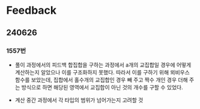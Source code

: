 # Feedback
## 240626
### 1557번
- 풀이 과정에서의 피드백
합집합을 구하는 과정에서 a개의 교집합일 경우에 어떻게 계산하는지 알았으나 이를 구조화하지 못했다. 따라서 이를 구하기 위해 뫼비우스 함수를 보았는데, 집합에서 홀수개의 교집합인 경우 빼 주고 짝수 개인 경우 더해 주는 방식으로 하면 해당된 영역에서 교집합이 아닌 것의 개수를 구할 수 있었다.

- 계산 중간 과정에서 각 타입의 범위가 넘어가는지 고려할 것
